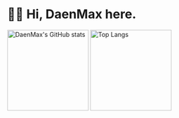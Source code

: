 # 👋🏻 Hi, DaenMax here.

<img src="https://github-readme-stats-one-bice.vercel.app/api?username=daenmax&show_icons=true&include_all_commits=true&role=OWNER,ORGANIZATION_MEMBER" alt="DaenMax's GitHub stats" height="185px" /> 
<img src="[https://github-readme-stats-one-bice.vercel.app/api/top-langs/?username=daenmax&layout=compact&langs_count=8&include_all_commits=true&role=OWNER,ORGANIZATION_MEMBER](https://github-readme-stats.vercel.app/api/top-langs/?username=daenmax&layout=compact)" alt="Top Langs" height="185px" />
